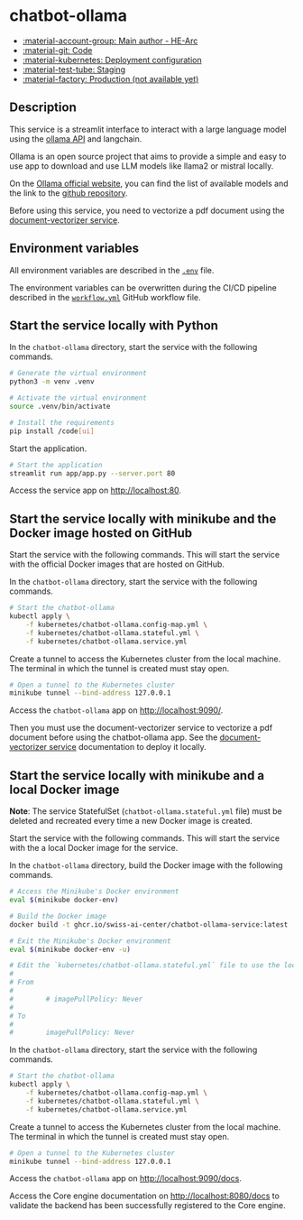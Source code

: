 # chatbot-ollama

- [:material-account-group: Main author - HE-Arc](https://www.hes-so.ch/swiss-ai-center/equipe)
- [:material-git: Code](https://github.com/swiss-ai-center/chatbot-ollama-service)
- [:material-kubernetes: Deployment configuration](https://github.com/swiss-ai-center/chatbot-ollama-service/tree/main/kubernetes)
- [:material-test-tube: Staging](https://chatbot-ollama-swiss-ai-center.kube.isc.heia-fr.ch/)
- [:material-factory: Production (not available yet)](https://chatbot-ollama.swiss-ai-center.ch/)

## Description

This service is a streamlit interface to interact with a large language model
using the [ollama API](https://ollama.ai/) and langchain.

Ollama is an open source project that aims to provide a simple and easy to use
app to download and use LLM models like llama2 or mistral locally.

On the [Ollama official website](https://ollama.ai/), you can find the list of
available models and the link to the
[github repository](https://github.com/jmorganca/ollama).

Before using this service, you need to vectorize a pdf document using the
[document-vectorizer service](../reference/services/document-vectorizer.md).

## Environment variables

All environment variables are described in the
[`.env`](https://github.com/swiss-ai-center/chatbot-ollama-service/blob/main/.env)
file.

The environment variables can be overwritten during the CI/CD pipeline described
in the
[`workflow.yml`](https://github.com/swiss-ai-center/chatbot-ollama-service/blob/main/.github/workflows/workflow.yml)
GitHub workflow file.

## Start the service locally with Python

In the `chatbot-ollama` directory, start the service with the following
commands.

```sh
# Generate the virtual environment
python3 -m venv .venv

# Activate the virtual environment
source .venv/bin/activate

# Install the requirements
pip install /code[ui]
```

Start the application.

```sh
# Start the application
streamlit run app/app.py --server.port 80
```

Access the service app on <http://localhost:80>.

## Start the service locally with minikube and the Docker image hosted on GitHub

Start the service with the following commands. This will start the service with
the official Docker images that are hosted on GitHub.

In the `chatbot-ollama` directory, start the service with the following
commands.

```sh
# Start the chatbot-ollama
kubectl apply \
    -f kubernetes/chatbot-ollama.config-map.yml \
    -f kubernetes/chatbot-ollama.stateful.yml \
    -f kubernetes/chatbot-ollama.service.yml
```

Create a tunnel to access the Kubernetes cluster from the local machine. The
terminal in which the tunnel is created must stay open.

```sh
# Open a tunnel to the Kubernetes cluster
minikube tunnel --bind-address 127.0.0.1
```

Access the `chatbot-ollama` app on <http://localhost:9090/>.

Then you must use the document-vectorizer service to vectorize a pdf document
before using the chatbot-ollama app. See the
[document-vectorizer service](../reference/services/document-vectorizer.md#start-the-service-locally-with-minikube-and-the-docker-image-hosted-on-github)
documentation to deploy it locally.

## Start the service locally with minikube and a local Docker image

**Note**: The service StatefulSet (`chatbot-ollama.stateful.yml` file) must be
deleted and recreated every time a new Docker image is created.

Start the service with the following commands. This will start the service with
the a local Docker image for the service.

In the `chatbot-ollama` directory, build the Docker image with the following
commands.

```sh
# Access the Minikube's Docker environment
eval $(minikube docker-env)

# Build the Docker image
docker build -t ghcr.io/swiss-ai-center/chatbot-ollama-service:latest .

# Exit the Minikube's Docker environment
eval $(minikube docker-env -u)

# Edit the `kubernetes/chatbot-ollama.stateful.yml` file to use the local image by uncommented the line `imagePullPolicy`
#
# From
#
#        # imagePullPolicy: Never
#
# To
#
#        imagePullPolicy: Never
```

In the `chatbot-ollama` directory, start the service with the following
commands.

```sh
# Start the chatbot-ollama
kubectl apply \
    -f kubernetes/chatbot-ollama.config-map.yml \
    -f kubernetes/chatbot-ollama.stateful.yml \
    -f kubernetes/chatbot-ollama.service.yml
```

Create a tunnel to access the Kubernetes cluster from the local machine. The
terminal in which the tunnel is created must stay open.

```sh
# Open a tunnel to the Kubernetes cluster
minikube tunnel --bind-address 127.0.0.1
```

Access the `chatbot-ollama` app on <http://localhost:9090/docs>.

Access the Core engine documentation on <http://localhost:8080/docs> to validate
the backend has been successfully registered to the Core engine.

